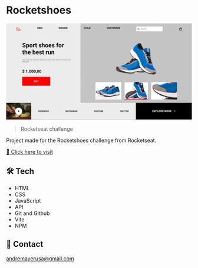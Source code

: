 # Rocketshoes

![preview](preview.png)

> Rocketseat challenge

Project made for the Rocketshoes challenge from Rocketseat.

[🔗 Click here to visit](https://andremayert.github.io/RocketShoes/)

## 🛠 Tech

- HTML
- CSS
- JavaScript
- API
- Git and Github
- Vite
- NPM

## 💛 Contact

andremayerusa@gmail.com
